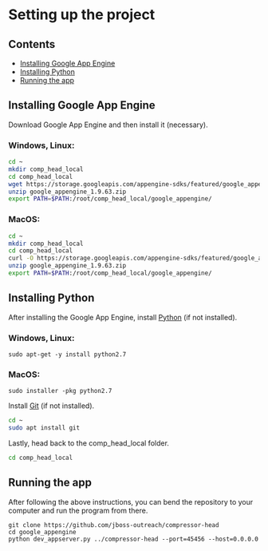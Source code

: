 # Setting up the project

## Contents
* [Installing Google App Engine](#ins_gae)
* [Installing Python](#ins_py)
* [Running the app](#run_app)

## <a id="ins_gae"></a>Installing Google App Engine
Download Google App Engine and then install it (necessary).
### Windows, Linux:
```bash
cd ~
mkdir comp_head_local
cd comp_head_local
wget https://storage.googleapis.com/appengine-sdks/featured/google_appengine_1.9.63.zip
unzip google_appengine_1.9.63.zip
export PATH=$PATH:/root/comp_head_local/google_appengine/
```

### MacOS:
```bash
cd ~
mkdir comp_head_local
cd comp_head_local
curl -O https://storage.googleapis.com/appengine-sdks/featured/google_appengine_1.9.63.zip
unzip google_appengine_1.9.63.zip
export PATH=$PATH:/root/comp_head_local/google_appengine/
```

## <a id="ins_py"></a>Installing Python
After installing the Google App Engine, install [Python](https://www.python.org) (if not installed).

### Windows, Linux:
```
sudo apt-get -y install python2.7
```

### MacOS:
```
sudo installer -pkg python2.7
```

Install [Git](https://git-scm.com) (if not installed).
```bash
cd ~
sudo apt install git
```

Lastly, head back to the comp_head_local folder.
```bash
cd comp_head_local
```

## <a id="run_app"></a>Running the app
After following the above instructions, you can bend the repository to your computer and run the program from there.

```
git clone https://github.com/jboss-outreach/compressor-head
cd google_appengine
python dev_appserver.py ../compressor-head --port=45456 --host=0.0.0.0
```

